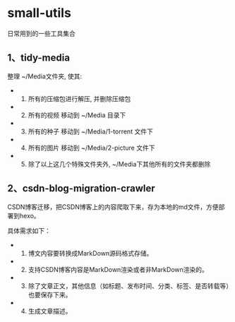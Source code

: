 # small-utils

日常用到的一些工具集合

## 1、tidy-media
整理 ~/Media文件夹, 使其:
* 1. 所有的压缩包进行解压, 并删除压缩包
* 2. 所有的视频 移动到 ~/Media 目录下
* 3. 所有的种子 移动到 ~/Media/1-torrent 文件下
* 4. 所有的图片 移动到 ~/Media/2-picture 文件下
* 5. 除了以上这几个特殊文件夹外, ~/Media下其他所有的文件夹都删除

## 2、csdn-blog-migration-crawler
CSDN博客迁移，把CSDN博客上的内容爬取下来，存为本地的md文件，方便部署到hexo。

具体需求如下：
* 1. 博文内容要转换成MarkDown源码格式存储。
* 2. 支持CSDN博客内容是MarkDown渲染或者非MarkDown渲染的。
* 3. 除了文章正文，其他信息（如标题、发布时间、分类、标签、是否转载等）也要保存下来。
* 4. 生成文章描述。